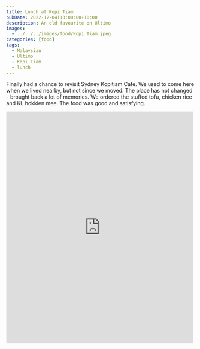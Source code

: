 ```yaml
---
title: Lunch at Kopi Tiam
pubDate: 2022-12-04T13:00:00+10:00
description: An old favourite on Ultimo
images:
  - ../../../images/food/Kopi Tiam.jpeg
categories: [food]
tags:
  - Malaysian
  - Ultimo
  - Kopi Tiam
  - lunch
---
```


Finally had a chance to revisit Sydney Kopitiam Cafe. We used to come here when we lived nearby, but not since we moved. The place has not changed - brought back a lot of memories. We ordered the stuffed tofu, chicken rice and KL hokkien mee. The food was good and satisfying.

<iframe src="https://www.facebook.com/plugins/post.php?href=https%3A%2F%2Fwww.facebook.com%2Fchris1.tham%2Fposts%2Fpfbid02Dhx1pLRfNpgRLREfxNtxihXeTMef6gPDnuvAHgsJncDaFKANQe5acvVHbdNirTdYl&show_text=true&width=500" width="500" height="620" style="border:none;overflow:hidden" scrolling="no" frameborder="0" allowfullscreen="true" allow="autoplay; clipboard-write; encrypted-media; picture-in-picture; web-share"></iframe>
